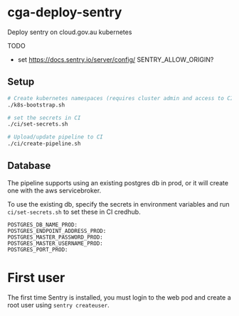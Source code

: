 # cga-deploy-sentry

Deploy sentry on cloud.gov.au kubernetes

TODO 
- set https://docs.sentry.io/server/config/ SENTRY_ALLOW_ORIGIN?

## Setup

```bash
# Create kubernetes namespaces (requires cluster admin and access to CI credhub)
./k8s-bootstrap.sh

# set the secrets in CI
./ci/set-secrets.sh

# Upload/update pipeline to CI
./ci/create-pipeline.sh
```

## Database

The pipeline supports using an existing postgres db in prod, or it will create one with the aws servicebroker.

To use the existing db, specify the secrets in environment variables and run `ci/set-secrets.sh` to set these in CI credhub.

```
POSTGRES_DB_NAME_PROD:
POSTGRES_ENDPOINT_ADDRESS_PROD:
POSTGRES_MASTER_PASSWORD_PROD:
POSTGRES_MASTER_USERNAME_PROD:
POSTGRES_PORT_PROD:
```

# First user

The first time Sentry is installed, you must login to the web pod and create a root user using `sentry createuser`.
